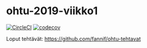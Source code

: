 # ohtu-2019-viikko1

[![CircleCI](https://circleci.com/gh/fannif/ohtu-2019-viikko1.svg?style=svg)](https://circleci.com/gh/fannif/ohtu-2019-viikko1)  [![codecov](https://codecov.io/gh/fannif/ohtu-2019-viikko1/branch/master/graph/badge.svg)](https://codecov.io/gh/fannif/ohtu-2019-viikko1)

Loput tehtävät:
https://github.com/fannif/ohtu-tehtavat
